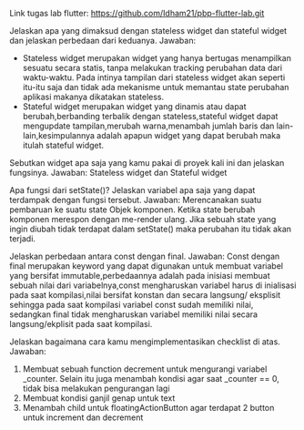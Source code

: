 Link tugas lab flutter: https://github.com/Idham21/pbp-flutter-lab.git

 Jelaskan apa yang dimaksud dengan stateless widget dan stateful widget dan jelaskan perbedaan dari keduanya.
 Jawaban:
 - Stateless widget merupakan widget yang hanya bertugas menampilkan sesuatu secara statis, tanpa melakukan tracking perubahan data dari waktu-waktu. Pada intinya tampilan dari stateless widget akan seperti itu-itu saja dan tidak ada mekanisme untuk memantau state perubahan aplikasi makanya dikatakan stateless. 
 - Stateful widget merupakan widget yang dinamis atau dapat berubah,berbanding terbalik dengan stateless,stateful widget dapat mengupdate tampilan,merubah warna,menambah jumlah baris dan lain-lain,kesimpulannya adalah apapun widget yang dapat berubah maka itulah stateful widget.

 Sebutkan widget apa saja yang kamu pakai di proyek kali ini dan jelaskan fungsinya.
 Jawaban:
    Stateless widget dan Stateful widget

 Apa fungsi dari setState()? Jelaskan variabel apa saja yang dapat terdampak dengan fungsi tersebut.
 Jawaban: Merencanakan suatu pembaruan ke suatu state Objek komponen. Ketika state berubah komponen merespon dengan me-render ulang. Jika sebuah state yang ingin diubah tidak terdapat dalam setState() maka perubahan itu tidak akan terjadi.

 Jelaskan perbedaan antara const dengan final.
 Jawaban: Const dengan final merupakan keyword yang dapat digunakan untuk membuat variabel yang bersifat immutable,perbedaannya adalah pada inisiasi membuat sebuah nilai dari variabelnya,const mengharuskan variabel harus di inialisasi pada saat kompilasi,nilai bersifat konstan dan secara langsung/ eksplisit sehingga pada saat kompilasi variabel const sudah memiliki nilai, sedangkan final tidak mengharuskan variabel memiliki nilai secara langsung/ekplisit pada saat kompilasi.

 Jelaskan bagaimana cara kamu mengimplementasikan checklist di atas.
 Jawaban:
 1. Membuat sebuah function decrement untuk mengurangi variabel _counter. Selain itu juga menambah kondisi agar saat _counter == 0, tidak bisa melakukan pengurangan lagi
2. Membuat kondisi ganjil genap untuk text
3. Menambah child untuk floatingActionButton agar terdapat 2 button untuk increment dan decrement
